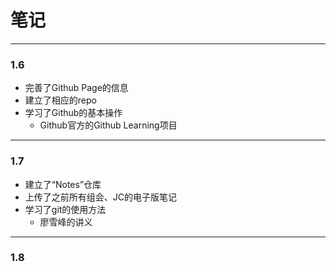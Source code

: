 # 笔记
****
### 1.6
- 完善了Github Page的信息
- 建立了相应的repo
- 学习了Github的基本操作
   - Github官方的Github Learning项目
****

### 1.7
- 建立了“Notes”仓库
- 上传了之前所有组会、JC的电子版笔记
- 学习了git的使用方法
   - 廖雪峰的讲义
****

### 1.8
